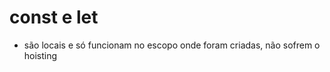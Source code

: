 # const e let

* são locais e só funcionam no escopo onde foram criadas, não sofrem o hoisting

<script>

  console.log("> existe x antes do bloco?", x) //error x não está definido (fora do escopo)

  {
    let x = 0 // let não sofre o hoisting (elevação)
    console.log("> existe x dentro do bloco?", x) // x = 0
  }

  console.log("> existe x depois do bloco?", x) //error x não está definido (fora do escopo)

</script>

<script>
  const y = 1 //variáveis constantes não podem ser alteradas
  {
    y = 0 //error (tentar alterar o valor de uma variável constante)
    const y = 0 // outra variável y em escopo diferente (não são a mesma variável)
    console.log("existe y", y)
  }
</script>
